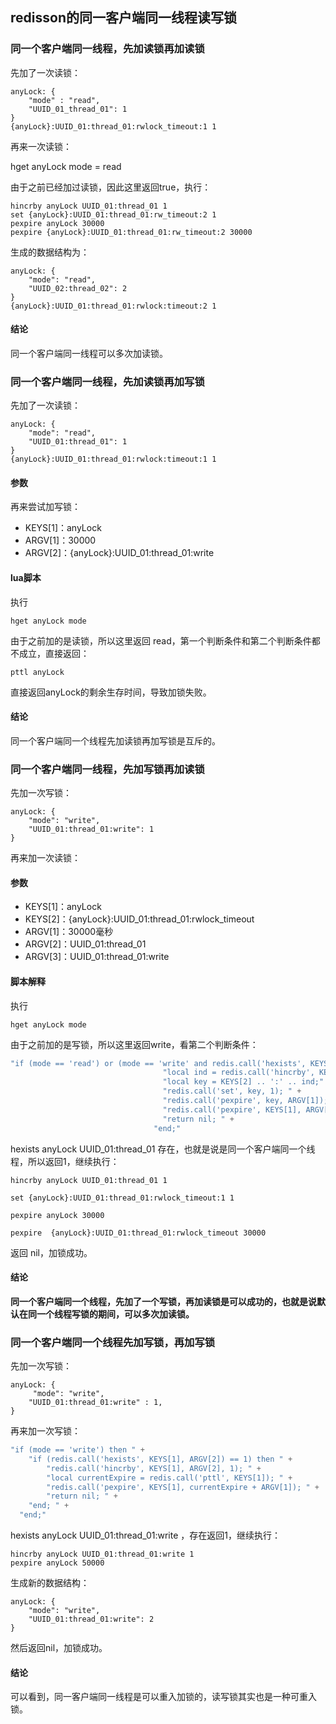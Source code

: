 ## redisson的同一客户端同一线程读写锁

### 同一个客户端同一线程，先加读锁再加读锁

先加了一次读锁：

```
anyLock: {
	"mode" : "read",
	"UUID_01_thread_01": 1
}
{anyLock}:UUID_01:thread_01:rwlock_timeout:1 1
```

再来一次读锁：

hget anyLock mode = read

由于之前已经加过读锁，因此这里返回true，执行：

```
hincrby anyLock UUID_01:thread_01 1
set {anyLock}:UUID_01:thread_01:rw_timeout:2 1
pexpire anyLock 30000
pexpire {anyLock}:UUID_01:thread_01:rw_timeout:2 30000 
```

生成的数据结构为：

```
anyLock: {
	"mode": "read",
	"UUID_02:thread_02": 2
}
{anyLock}:UUID_01:thread_01:rwlock:timeout:2 1
```

#### 结论

同一个客户端同一线程可以多次加读锁。

### 同一个客户端同一线程，先加读锁再加写锁

先加了一次读锁：

```
anyLock: {
	"mode": "read",
	"UUID_01:thread_01": 1
}
{anyLock}:UUID_01:thread_01:rwlock:timeout:1 1
```

#### 参数

再来尝试加写锁：

- KEYS[1]：anyLock
- ARGV[1]：30000
- ARGV[2]：{anyLock}:UUID_01:thread_01:write

#### lua脚本

执行

```
hget anyLock mode
```

由于之前加的是读锁，所以这里返回 read，第一个判断条件和第二个判断条件都不成立，直接返回：

```
pttl anyLock
```

直接返回anyLock的剩余生存时间，导致加锁失败。

#### 结论

同一个客户端同一个线程先加读锁再加写锁是互斥的。

### 同一个客户端同一线程，先加写锁再加读锁

先加一次写锁：

```
anyLock: {
	"mode": "write",
	"UUID_01:thread_01:write": 1
}
```

再来加一次读锁：

#### 参数

- KEYS[1]：anyLock
- KEYS[2]：{anyLock}:UUID_01:thread_01:rwlock_timeout
- ARGV[1]：30000毫秒
- ARGV[2]：UUID_01:thread_01
- ARGV[3]：UUID_01:thread_01:write

#### 脚本解释

执行

```
hget anyLock mode
```

由于之前加的是写锁，所以这里返回write，看第二个判断条件：

```lua
"if (mode == 'read') or (mode == 'write' and redis.call('hexists', KEYS[1], ARGV[3]) == 1) then " +
                                  "local ind = redis.call('hincrby', KEYS[1], ARGV[2], 1); " + 
                                  "local key = KEYS[2] .. ':' .. ind;" +
                                  "redis.call('set', key, 1); " +
                                  "redis.call('pexpire', key, ARGV[1]); " +
                                  "redis.call('pexpire', KEYS[1], ARGV[1]); " +
                                  "return nil; " +
                                "end;"
```

hexists anyLock UUID_01:thread_01 存在，也就是说是同一个客户端同一个线程，所以返回1，继续执行：

```
hincrby anyLock UUID_01:thread_01 1

set {anyLock}:UUID_01:thread_01:rwlock_timeout:1 1

pexpire anyLock 30000

pexpire  {anyLock}:UUID_01:thread_01:rwlock_timeout 30000
```

返回 nil，加锁成功。

#### 结论

**同一个客户端同一个线程，先加了一个写锁，再加读锁是可以成功的，也就是说默认在同一个线程写锁的期间，可以多次加读锁。**

### 同一个客户端同一个线程先加写锁，再加写锁

先加一次写锁：

```
anyLock: {
	 "mode": "write",
	"UUID_01:thread_01:write" : 1,
}
```

再来加一次写锁：

```lua
"if (mode == 'write') then " +
    "if (redis.call('hexists', KEYS[1], ARGV[2]) == 1) then " +
        "redis.call('hincrby', KEYS[1], ARGV[2], 1); " + 
        "local currentExpire = redis.call('pttl', KEYS[1]); " +
        "redis.call('pexpire', KEYS[1], currentExpire + ARGV[1]); " +
        "return nil; " +
    "end; " +
  "end;"
```

hexists anyLock UUID_01:thread_01:write ，存在返回1，继续执行：

```
hincrby anyLock UUID_01:thread_01:write 1
pexpire anyLock 50000
```

生成新的数据结构：

```
anyLock: {
	"mode": "write",
	"UUID_01:thread_01:write": 2
}
```

然后返回nil，加锁成功。

#### 结论

可以看到，同一客户端同一线程是可以重入加锁的，读写锁其实也是一种可重入锁。